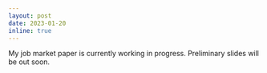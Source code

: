 ```yaml
---
layout: post
date: 2023-01-20
inline: true
---
```


My job market paper is currently working in progress. Preliminary slides will be out soon.